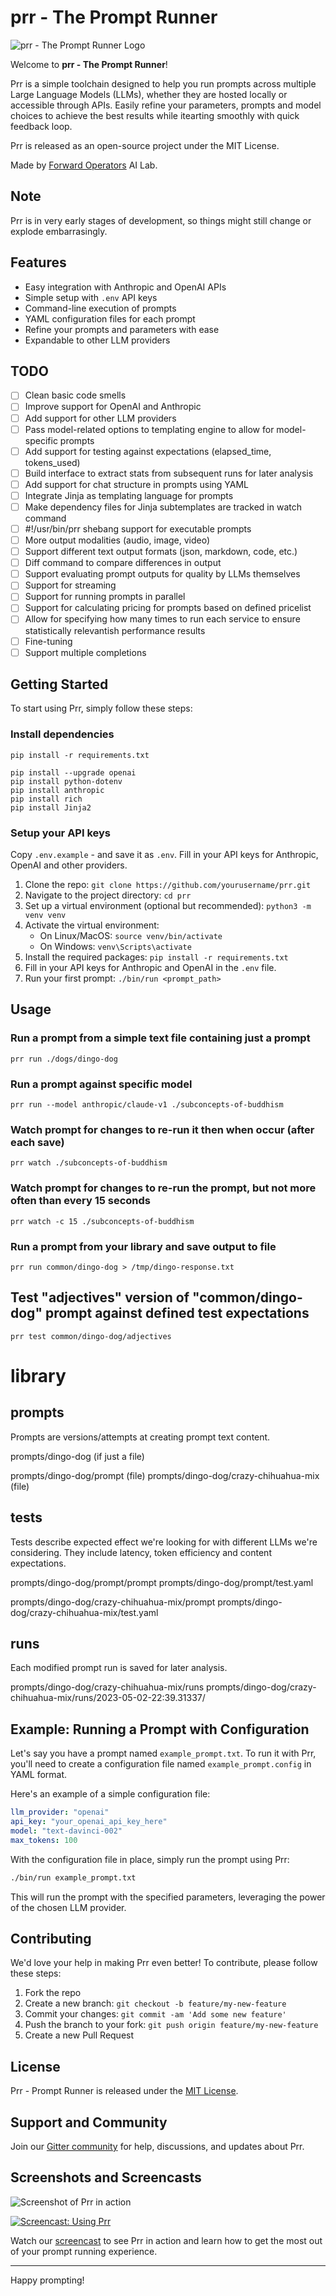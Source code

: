 # prr - The Prompt Runner

![prr - The Prompt Runner Logo](/images/prr-logo.png)

Welcome to **prr - The Prompt Runner**! 

Prr is a simple toolchain designed to help you run prompts across multiple Large Language Models (LLMs), whether they are hosted locally or accessible through APIs. Easily refine your parameters, prompts and model choices to achieve the best results while itearting smoothly with quick feedback loop.

Prr is released as an open-source project under the MIT License.

Made by [Forward Operators](https://fwdoperators.com/) AI Lab.

## Note

Prr is in very early stages of development, so things might still change or explode embarrasingly.

## Features

- Easy integration with Anthropic and OpenAI APIs
- Simple setup with `.env` API keys
- Command-line execution of prompts
- YAML configuration files for each prompt
- Refine your prompts and parameters with ease
- Expandable to other LLM providers

## TODO

- [ ] Clean basic code smells
- [ ] Improve support for OpenAI and Anthropic
- [ ] Add support for other LLM providers
- [ ] Pass model-related options to templating engine to allow for model-specific prompts
- [ ] Add support for testing against expectations (elapsed_time, tokens_used)
- [ ] Build interface to extract stats from subsequent runs for later analysis
- [ ] Add support for chat structure in prompts using YAML
- [ ] Integrate Jinja as templating language for prompts
- [ ] Make dependency files for Jinja subtemplates are tracked in watch command
- [ ] #!/usr/bin/prr shebang support for executable prompts
- [ ] More output modalities (audio, image, video)
- [ ] Support different text output formats (json, markdown, code, etc.)
- [ ] Diff command to compare differences in output
- [ ] Support evaluating prompt outputs for quality by LLMs themselves
- [ ] Support for streaming
- [ ] Support for running prompts in parallel
- [ ] Support for calculating pricing for prompts based on defined pricelist
- [ ] Allow for specifying how many times to run each service to ensure statistically relevantish performance results
- [ ] Fine-tuning
- [ ] Support multiple completions

## Getting Started

To start using Prr, simply follow these steps:

### Install dependencies

```prompt lib with some tooling
pip install -r requirements.txt

pip install --upgrade openai
pip install python-dotenv
pip install anthropic
pip install rich
pip install Jinja2
```

### Setup your API keys

Copy `.env.example` - and save it as `.env`. Fill in your API keys for Anthropic, OpenAI and other providers.

1. Clone the repo: `git clone https://github.com/yourusername/prr.git`
2. Navigate to the project directory: `cd prr`
3. Set up a virtual environment (optional but recommended): `python3 -m venv venv`
4. Activate the virtual environment:
   - On Linux/MacOS: `source venv/bin/activate`
   - On Windows: `venv\Scripts\activate`
5. Install the required packages: `pip install -r requirements.txt`
6. Fill in your API keys for Anthropic and OpenAI in the `.env` file.
7. Run your first prompt: `./bin/run <prompt_path>`

## Usage

### Run a prompt from a simple text file containing just a prompt

```
prr run ./dogs/dingo-dog
```

### Run a prompt against specific model

```
prr run --model anthropic/claude-v1 ./subconcepts-of-buddhism
```

### Watch prompt for changes to re-run it then when occur (after each save)

```
prr watch ./subconcepts-of-buddhism
```

### Watch prompt for changes to re-run the prompt, but not more often than every 15 seconds

```
prr watch -c 15 ./subconcepts-of-buddhism
```

### Run a prompt from your library and save output to file

```
prr run common/dingo-dog > /tmp/dingo-response.txt
```

## Test "adjectives" version of "common/dingo-dog" prompt against defined test expectations

```
prr test common/dingo-dog/adjectives
```

# library


## prompts

Prompts are versions/attempts at creating prompt text content.

prompts/dingo-dog (if just a file)

prompts/dingo-dog/prompt (file)
prompts/dingo-dog/crazy-chihuahua-mix (file)

## tests

Tests describe expected effect we're looking for with different LLMs we're considering. They include latency, token efficiency and content expectations.

prompts/dingo-dog/prompt/prompt
prompts/dingo-dog/prompt/test.yaml

prompts/dingo-dog/crazy-chihuahua-mix/prompt
prompts/dingo-dog/crazy-chihuahua-mix/test.yaml

## runs

Each modified prompt run is saved for later analysis.

prompts/dingo-dog/crazy-chihuahua-mix/runs
prompts/dingo-dog/crazy-chihuahua-mix/runs/2023-05-02-22:39.31337/




## Example: Running a Prompt with Configuration

Let's say you have a prompt named `example_prompt.txt`. To run it with Prr, you'll need to create a configuration file named `example_prompt.config` in YAML format.

Here's an example of a simple configuration file:

```yaml
llm_provider: "openai"
api_key: "your_openai_api_key_here"
model: "text-davinci-002"
max_tokens: 100
```

With the configuration file in place, simply run the prompt using Prr:

```bash
./bin/run example_prompt.txt
```

This will run the prompt with the specified parameters, leveraging the power of the chosen LLM provider.

## Contributing

We'd love your help in making Prr even better! To contribute, please follow these steps:

1. Fork the repo
2. Create a new branch: `git checkout -b feature/my-new-feature`
3. Commit your changes: `git commit -am 'Add some new feature'`
4. Push the branch to your fork: `git push origin feature/my-new-feature`
5. Create a new Pull Request

## License

Prr - Prompt Runner is released under the [MIT License](/LICENSE).

## Support and Community

Join our [Gitter community](https://gitter.im/prr-prompt-runner/community) for help, discussions, and updates about Prr.

## Screenshots and Screencasts

![Screenshot of Prr in action](/images/screenshot.png)

[![Screencast: Using Prr](/images/screencast-thumbnail.png)](https://youtu.be/your_video_link)

Watch our [screencast](https://youtu.be/your_video_link) to see Prr in action and learn how to get the most out of your prompt running experience.

---

Happy prompting!